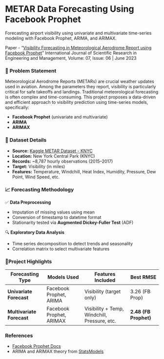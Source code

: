 # METAR Data Forecasting Using Facebook Prophet

Forecasting airport visibility using univariate and multivariate time-series modeling with Facebook Prophet, ARIMA, and ARIMAX.

Paper - “[Visibility Forecasting in Meteorological Aerodrome Report using Facebook Prophet](https://ijsrem.com/download/visibility-forecasting-in-meteorological-aerodrome-report-using-facebook-prophet/)”
International Journal of Scientific Research in Engineering and Management, Volume: 07, Issue: 06 | June 2023

### 📌 **Problem Statement**  

Meteorological Aerodrome Reports (METARs) are crucial weather updates used in aviation. Among the parameters they report, visibility is particularly critical for safe takeoffs and landings.
Traditional meteorological forecasting is often complex and time-consuming. This project proposes a data-driven and efficient approach to visibility prediction using time-series models, specifically:
- **Facebook Prophet** (univariate and multivariate)
- **ARIMA**
- **ARIMAX**

### 🧪 **Dataset Details**
- **Source:** [Kaggle METAR Dataset - KNYC](https://www.kaggle.com/datasets/cabaki/knycmetars2016)
- **Location:** New York Central Park (KNYC)
- **Records:** ~8,787 hourly observations (2015–2017)
- **Target:** Visibility (in miles)
- **Features:** Temperature, Windchill, Heat Index, Humidity, Pressure, Dew Point, Wind Speed, etc.

### 📈 **Forecasting Methodology**  

✅ **Data Preprocessing**
- Imputation of missing values using mean
- Conversion of timestamp to datetime format
- Stationarity tested via **Augmented Dickey-Fuller Test** (ADF)

🔍 **Exploratory Data Analysis**
- Time series decomposition to detect trends and seasonality
- Correlation matrix to select multivariate features

### 🧾**Project Highlights**
| Forecasting Type       | Models Used             | Features Included        | Best RMSE      |
| ---------------------- | ------------------------| -------------------------| ---------------|
| **Univariate Forecast**| Facebook Prophet, ARIMA | Visibility (target only) | 3.26 (FB Prop) |
| **Multivariate Forecast** | Facebook Prophet, ARIMAX | Visibility + Temp, Windchill, Pressure, etc. | **2.48 (FB Prophet)** |

### **References**
- [Facebook Prophet Docs](https://facebook.github.io/prophet/)
- ARIMA and ARIMAX theory from [StatsModels](https://www.statsmodels.org/stable/index.html)
  
